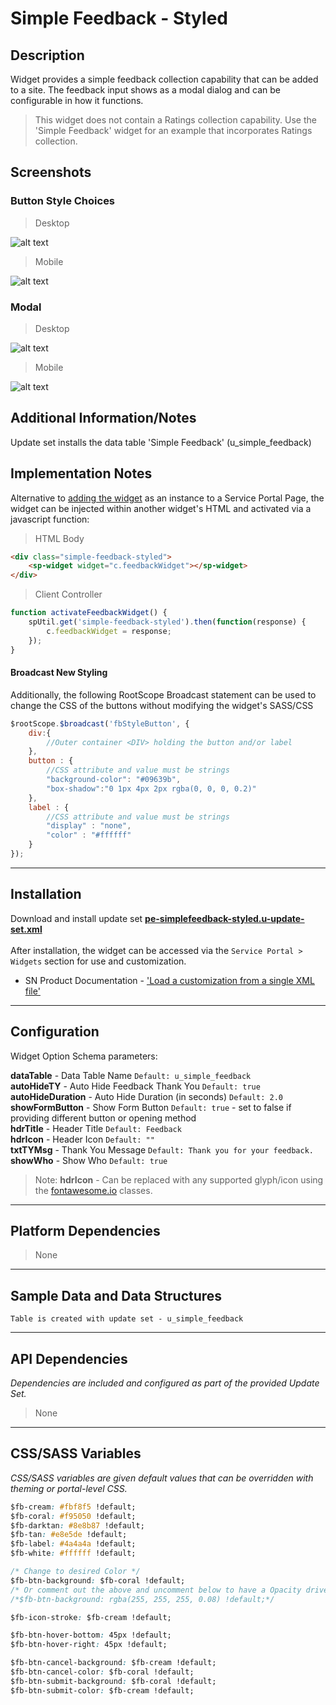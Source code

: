 # Simple Feedback - Styled

## Description

Widget provides a simple feedback collection capability that can be added to a site.
The feedback input shows as a modal dialog and can be configurable in how it functions.
> This widget does not contain a Ratings collection capability. Use the 'Simple Feedback' widget for an example that incorporates Ratings collection.

## Screenshots
### Button Style Choices
>Desktop

![alt text](../images/sfb-desktop.png "Button Choices")
>Mobile

![alt text](../images/sfb-mobile.png "Button Choices")
### Modal
>Desktop

![alt text](../images/sfb-desktop-modal.png "Modal on Desktop")
>Mobile

![alt text](../images/sfb-mobile-modal.png "Modal on Mobile")

## Additional Information/Notes
Update set installs the data table 'Simple Feedback' (u_simple_feedback)

## Implementation Notes
Alternative to [adding the widget](https://docs.servicenow.com/search?q=Add+Widgets+To+A+Page) as an instance to a Service Portal Page, the widget can be injected within another widget's HTML and activated via a javascript function:
> HTML Body
```HTML
<div class="simple-feedback-styled">
    <sp-widget widget="c.feedbackWidget"></sp-widget>
</div>
```
>Client Controller
```Javascript
function activateFeedbackWidget() {
    spUtil.get('simple-feedback-styled').then(function(response) {
        c.feedbackWidget = response;
    });
}
```

#### Broadcast New Styling

Additionally, the following RootScope Broadcast statement can be used to change the CSS of the buttons without modifying the widget's SASS/CSS

```Javascript
$rootScope.$broadcast('fbStyleButton', {
    div:{
        //Outer container <DIV> holding the button and/or label
    },
    button : {
        //CSS attribute and value must be strings
        "background-color": "#09639b",
        "box-shadow":"0 1px 4px 2px rgba(0, 0, 0, 0.2)"
    },
    label : {
        //CSS attribute and value must be strings
        "display" : "none",
        "color" : "#ffffff"
    }
});
```

---
## Installation
Download and install update set **[pe-simplefeedback-styled.u-update-set.xml](https://github.com/platform-experience/serviceportal-widget-library/blob/master/pe-simplefeedback-styled/pe-simplefeedback-styled.u-update-set.xml)** <br/><br/>
After installation, the widget can be accessed via the `Service Portal > Widgets` section for use and customization.<br/>
* SN Product Documentation - ['Load a customization from a single XML file'](https://docs.servicenow.com/bundle/jakarta-application-development/page/build/system-update-sets/task/t_SaveAnUpdateSetAsAnXMLFile.html)

---
## Configuration
Widget Option Schema parameters:

**dataTable** - Data Table Name `Default: u_simple_feedback`<br/>
**autoHideTY** - Auto Hide Feedback Thank You `Default: true`<br/>
**autoHideDuration** - Auto Hide Duration (in seconds) `Default: 2.0`<br/>
**showFormButton** - Show Form Button `Default: true` - set to false if providing different button or opening method<br/>
**hdrTitle** - Header Title `Default: Feedback`<br/>
**hdrIcon** - Header Icon `Default: ""`<br/>
**txtTYMsg** - Thank You Message `Default: Thank you for your feedback.`<br/>
**showWho** - Show Who `Default: true`<br/>

> Note: **hdrIcon** - Can be replaced with any supported glyph/icon using the [fontawesome.io](http://fontawesome.io/cheatsheet/) classes.

---
## Platform Dependencies
> None

---
## Sample Data and Data Structures

`Table is created with update set - u_simple_feedback`

---
## API Dependencies
<i>Dependencies are included and configured as part of the provided Update Set.</i>
> None

---
## CSS/SASS Variables
_CSS/SASS variables are given default values that can be overridden with theming or portal-level CSS._

```CSS
$fb-cream: #fbf8f5 !default;
$fb-coral: #f95050 !default;
$fb-darktan: #8e8b87 !default;
$fb-tan: #e8e5de !default;
$fb-label: #4a4a4a !default;
$fb-white: #ffffff !default;

/* Change to desired Color */
$fb-btn-background: $fb-coral !default;
/* Or comment out the above and uncomment below to have a Opacity driven transparent background*/
/*$fb-btn-background: rgba(255, 255, 255, 0.08) !default;*/

$fb-icon-stroke: $fb-cream !default;

$fb-btn-hover-bottom: 45px !default;
$fb-btn-hover-right: 45px !default;

$fb-btn-cancel-background: $fb-cream !default;
$fb-btn-cancel-color: $fb-coral !default;
$fb-btn-submit-background: $fb-coral !default;
$fb-btn-submit-color: $fb-cream !default;
```